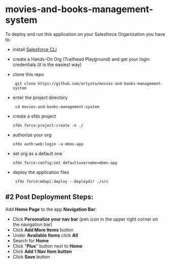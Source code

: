 # movies-and-books-management-system

To deploy and run this application on your Salesforce Organization you have to:

 - install [Salesforce CLI](https://developer.salesforce.com/tools/sfdxcli)

 - create a Hands-On Org (Trailhead Playground) and get your login credentials (it is the easiest way)

 - clone this repo
        
        git clone https://github.com/artysta/movies-and-books-management-system

 - enter the project directory
 
        cd movies-and-books-management-system

 - create a sfdx project

       sfdx force:project:create -n ./
 
 - authorize your org

       sfdx auth:web:login -a mbms-app

 - set org as a default one

       sfdx force:config:set defaultusername=mbms-app

 - deploy the application files
 
        sfdx force:mdapi:deploy --deploydir ./src

## **#2** Post Deployment Steps:

Add **Home Page** to the app **Navigation Bar**:

 - Click **Personalize your nav bar** (pen icon in the upper right corner on the navigation bar)
 - Click **Add More Items** button
 - Under **Available Items** click **All**
 - Search for **Home**
 - Click "**Plus**" button next to **Home**
 - Click **Add 1 Nav Item button**
 - Click **Save** button